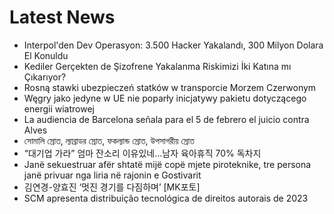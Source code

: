 # Latest News
-  Interpol'den Dev Operasyon: 3.500 Hacker Yakalandı, 300 Milyon Dolara El Konuldu
-  Kediler Gerçekten de Şizofrene Yakalanma Riskimizi İki Katına mı Çıkarıyor?
-  Rosną stawki ubezpieczeń statków w transporcie Morzem Czerwonym
-  Węgry jako jedyne w UE nie poparły inicjatywy pakietu dotyczącego energii wiatrowej
-  La audiencia de Barcelona señala para el 5 de febrero el juicio contra Alves
-  সোমালি স্রোত, ল্যাব্রাডর স্রোত, ফকল্যান্ড স্রোত, উপসাগরীয় স্রোত
-  “대기업 가라” 엄마 잔소리 이유있네…남자 육아휴직 70% 독차지
-  Janë sekuestruar afër shtatë mijë copë mjete piroteknike, tre persona janë privuar nga liria në rajonin e Gostivarit
-  김연경-양효진 ‘멋진 경기를 다짐하며’ [MK포토]
-  SCM apresenta distribuição tecnológica de direitos autorais de 2023
